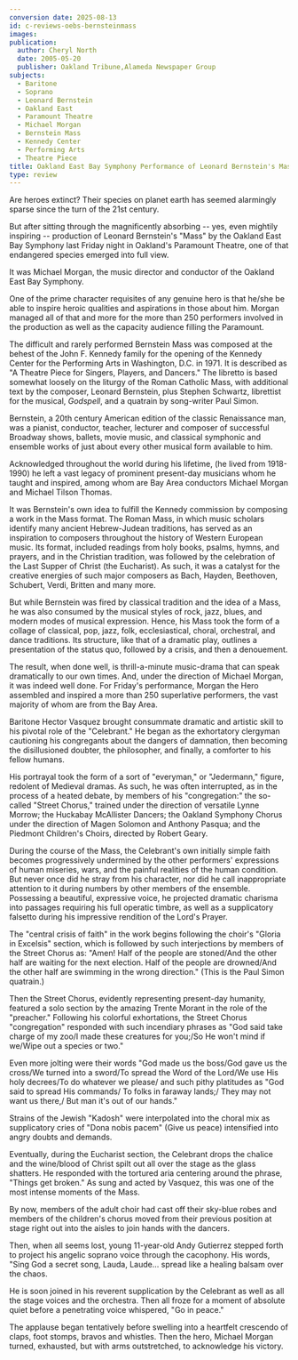 ```yaml
---
conversion date: 2025-08-13
id: c-reviews-oebs-bernsteinmass
images:
publication:
  author: Cheryl North
  date: 2005-05-20
  publisher: Oakland Tribune,Alameda Newspaper Group
subjects:
  - Baritone
  - Soprano
  - Leonard Bernstein
  - Oakland East
  - Paramount Theatre
  - Michael Morgan
  - Bernstein Mass
  - Kennedy Center
  - Performing Arts
  - Theatre Piece
title: Oakland East Bay Symphony Performance of Leonard Bernstein's Mass, Michael Morgan Conducting
type: review
---
```


Are heroes extinct? Their species on planet earth has seemed alarmingly sparse since the turn of the 21st century.

But after sitting through the magnificently absorbing -- yes, even mightily inspiring -- production of Leonard Bernstein's "Mass" by the Oakland East Bay Symphony last Friday night in Oakland's Paramount Theatre, one of that endangered species emerged into full view.

It was Michael Morgan, the music director and conductor of the Oakland East Bay Symphony.

One of the prime character requisites of any genuine hero is that he/she be able to inspire heroic qualities and aspirations in those about him. Morgan managed all of that and more for the more than 250 performers involved in the production as well as the capacity audience filling the Paramount.

The difficult and rarely performed Bernstein Mass was composed at the behest of the John F. Kennedy family for the opening of the Kennedy Center for the Performing Arts in Washington, D.C. in 1971. It is described as "A Theatre Piece for Singers, Players, and Dancers." The libretto is based somewhat loosely on the liturgy of the Roman Catholic Mass, with additional text by the composer, Leonard Bernstein, plus Stephen Schwartz, librettist for the musical, _Godspell_, and a quatrain by song-writer Paul Simon.

Bernstein, a 20th century American edition of the classic Renaissance man, was a pianist, conductor, teacher, lecturer and composer of successful Broadway shows, ballets, movie music, and classical symphonic and ensemble works of just about every other musical form available to him.

Acknowledged throughout the world during his lifetime, (he lived from 1918-1990) he left a vast legacy of prominent present-day musicians whom he taught and inspired, among whom are Bay Area conductors Michael Morgan and Michael Tilson Thomas.

It was Bernstein's own idea to fulfill the Kennedy commission by composing a work in the Mass format. The Roman Mass, in which music scholars identify many ancient Hebrew-Judean traditions, has served as an inspiration to composers throughout the history of Western European music. Its format, included readings from holy books, psalms, hymns, and prayers, and in the Christian tradition, was followed by the celebration of the Last Supper of Christ (the Eucharist). As such, it was a catalyst for the creative energies of such major composers as Bach, Hayden, Beethoven, Schubert, Verdi, Britten and many more.

But while Bernstein was fired by classical tradition and the idea of a Mass, he was also consumed by the musical styles of rock, jazz, blues, and modern modes of musical expression. Hence, his Mass took the form of a collage of classical, pop, jazz, folk, ecclesiastical, choral, orchestral, and dance traditions. Its structure, like that of a dramatic play, outlines a presentation of the status quo, followed by a crisis, and then a denouement.

The result, when done well, is thrill-a-minute music-drama that can speak dramatically to our own times. And, under the direction of Michael Morgan, it was indeed well done. For Friday's performance, Morgan the Hero assembled and inspired a more than 250 superlative performers, the vast majority of whom are from the Bay Area.

Baritone Hector Vasquez brought consummate dramatic and artistic skill to his pivotal role of the "Celebrant." He began as the exhortatory clergyman cautioning his congregants about the dangers of damnation, then becoming the disillusioned doubter, the philosopher, and finally, a comforter to his fellow humans.

His portrayal took the form of a sort of "everyman," or "Jedermann," figure, redolent of Medieval dramas. As such, he was often interrupted, as in the process of a heated debate, by members of his "congregation:" the so-called "Street Chorus," trained under the direction of versatile Lynne Morrow; the Huckabay McAllister Dancers; the Oakland Symphony Chorus under the direction of Magen Solomon and Anthony Pasqua; and the Piedmont Children's Choirs, directed by Robert Geary.

During the course of the Mass, the Celebrant's own initially simple faith becomes progressively undermined by the other performers' expressions of human miseries, wars, and the painful realities of the human condition. But never once did he stray from his character, nor did he call inappropriate attention to it during numbers by other members of the ensemble. Possessing a beautiful, expressive voice, he projected dramatic charisma into passages requiring his full operatic timbre, as well as a supplicatory falsetto during his impressive rendition of the Lord's Prayer.

The "central crisis of faith" in the work begins following the choir's "Gloria in Excelsis" section, which is followed by such interjections by members of the Street Chorus as: "Amen! Half of the people are stoned/And the other half are waiting for the next election. Half of the people are drowned/And the other half are swimming in the wrong direction." (This is the Paul Simon quatrain.)

Then the Street Chorus, evidently representing present-day humanity, featured a solo section by the amazing Trente Morant in the role of the "preacher." Following his colorful exhortations, the Street Chorus "congregation" responded with such incendiary phrases as "God said take charge of my zoo/I made these creatures for you;/So He won't mind if we/Wipe out a species or two."

Even more jolting were their words "God made us the boss/God gave us the cross/We turned into a sword/To spread the Word of the Lord/We use His holy decrees/To do whatever we please/ and such pithy platitudes as "God said to spread His commands/ To folks in faraway lands;/ They may not want us there,/ But man it's out of our hands."

Strains of the Jewish "Kadosh" were interpolated into the choral mix as supplicatory cries of "Dona nobis pacem" (Give us peace) intensified into angry doubts and demands.

Eventually, during the Eucharist section, the Celebrant drops the chalice and the wine/blood of Christ spilt out all over the stage as the glass shatters. He responded with the tortured aria centering around the phrase, "Things get broken." As sung and acted by Vasquez, this was one of the most intense moments of the Mass.

By now, members of the adult choir had cast off their sky-blue robes and members of the children's chorus moved from their previous position at stage right out into the aisles to join hands with the dancers.

Then, when all seems lost, young 11-year-old Andy Gutierrez stepped forth to project his angelic soprano voice through the cacophony. His words, "Sing God a secret song, Lauda, Laude... spread like a healing balsam over the chaos.

He is soon joined in his reverent supplication by the Celebrant as well as all the stage voices and the orchestra. Then all froze for a moment of absolute quiet before a penetrating voice whispered, "Go in peace."

The applause began tentatively before swelling into a heartfelt crescendo of claps, foot stomps, bravos and whistles. Then the hero, Michael Morgan turned, exhausted, but with arms outstretched, to acknowledge his victory.


